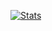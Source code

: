 <!-- ### Hi there 👋 -->

[![Stats](https://github-readme-stats.vercel.app/api?username=Tymek&hide_rank=true&hide_title=true)](https://github.com/Tymek/github-readme-stats&hide_rank=true&hide_title=true)

<!--
**Tymek/Tymek** is a ✨ _special_ ✨ repository because its `README.md` (this file) appears on your GitHub profile.

Here are some ideas to get you started:

- 🔭 I’m currently working on ...
- 🌱 I’m currently learning TypeScript
- 👯 I’m looking to collaborate on ...
- 🤔 I’m looking for help with ...
- 💬 Ask me about ...
- 📫 How to reach me: ...
- ⚡ Fun fact: ...
-->
